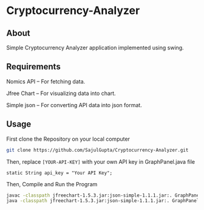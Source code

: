 # Cryptocurrency-Analyzer
## About
Simple Cryptocurrency Analyzer application implemented using swing.

## Requirements
Nomics API – For fetching data.

Jfree Chart – For visualizing data into chart.

Simple json – For converting API data into json format.

## Usage
First clone the Repository on your local computer
```bash
git clone https://github.com/SajulGupta/Cryptocurrency-Analyzer.git

```
Then, replace `[YOUR-API-KEY]` with your own API key in GraphPanel.java file
```text
static String api_key = "Your API Key";
```
Then, Compile and Run the Program
```bash
javac -classpath jfreechart-1.5.3.jar:json-simple-1.1.1.jar:. GraphPanel.java >/dev/null 2>&1
java -classpath jfreechart-1.5.3.jar:json-simple-1.1.1.jar:. GraphPanel

```
